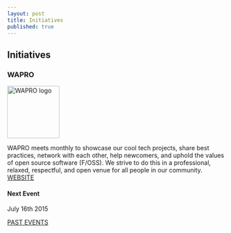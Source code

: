 ```yaml
---
layout: post
title: Initiatives
published: true
---
```


<!-- {{ page.title }} Section -->
<section id="initiatives" class="content-section text-center">
  <div id="map"></div>
  <h2>Initiatives</h2>
  <div class="events">
    <div class="event">
      <h3 class="sr-only">WAPRO</h3>
      <img src="http://wapro.lbtech.org/images/WAPRO.png" alt="WAPRO logo" style="width:120px">
      <p class="description">
        WAPRO meets monthly to showcase our cool tech projects, share best practices, network with each other, help newcomers, and uphold the values of open source software (F/OSS). We strive to do this in a professional, relaxed, respectful, and open venue for all people in our community.
        <br />
        <a href="http://wapro.lbtech.org">WEBSITE</a>
      </p>
      <h4>Next Event</h4>
      <p class="date">July 16th 2015</p>
      <a href="http://wapro.lbtech.org/news/">PAST EVENTS</a>
    </div>
  </div>
</section>
